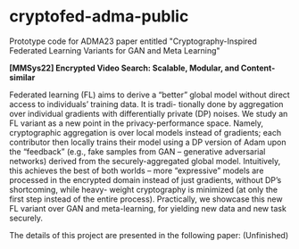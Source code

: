# cryptofed-adma-public
Prototype code for ADMA23 paper entitled "Cryptography-Inspired Federated Learning Variants for GAN and Meta Learning"

**[MMSys22] Encrypted Video Search: Scalable, Modular, and Content-similar**

Federated learning (FL) aims to derive a “better” global model without direct access to individuals’ training data. It is tradi- tionally done by aggregation over individual gradients with differentially private (DP) noises. We study an FL variant as a new point in the privacy-performance space. Namely, cryptographic aggregation is over local models instead of gradients; each contributor then locally trains their model using a DP version of Adam upon the “feedback” (e.g., fake samples from GAN – generative adversarial networks) derived from the securely-aggregated global model. Intuitively, this achieves the best of both worlds – more “expressive” models are processed in the encrypted domain instead of just gradients, without DP’s shortcoming, while heavy- weight cryptography is minimized (at only the first step instead of the entire process). Practically, we showcase this new FL variant over GAN and meta-learning, for yielding new data and new task securely.

The details of this project are presented in the following paper:
(Unfinished)
